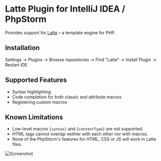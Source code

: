 Latte Plugin for IntelliJ IDEA / PhpStorm
=========================================

Provides support for [Latte](https://github.com/nette/latte) – a template engine for PHP.


Installation
------------

Settings → Plugins → Browse repositories → Find "Latte" → Install Plugin → Restart IDE


Supported Features
------------------

* Syntax highlighting
* Code completion for both classic and attribute macros
* Registering custom macros


Known Limitations
-----------------

* Low-level macros `{syntax}` and `{contentType}` are not supported.
* HTML tags cannot overlap neither with each other nor with macros.
* None of the PhpStorm's features for HTML, CSS or JS will work in Latte files.


![Screenshot](http://plugins.jetbrains.com/files/7457/screenshot_14518.png)
